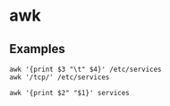 # awk 

## Examples

```
awk '{print $3 "\t" $4}' /etc/services 
awk '/tcp/' /etc/services 

awk '{print $2" "$1}' services
```



